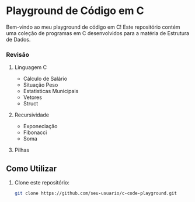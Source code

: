 # Playground de Código em C

Bem-vindo ao meu playground de código em C! Este repositório contém uma coleção de programas em C desenvolvidos para a matéria de Estrutura de Dados.

### Revisão

1. Linguagem C

   - Cálculo de Salário
   - Situação Peso
   - Estatisticas Municipais
   - Vetores
   - Struct

2. Recursividade
   - Exponeciação
   - Fibonacci
   - Soma

3. Pilhas


## Como Utilizar

1. Clone este repositório:
   ```bash
   git clone https://github.com/seu-usuario/c-code-playground.git
   ```
